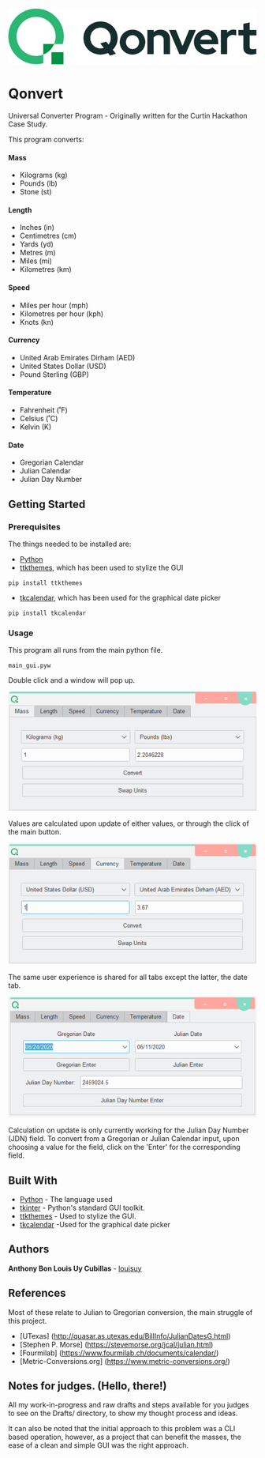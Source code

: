 <p align="center">
  <img src="images/qonvert_banner.png">
</p>

# Qonvert

Universal Converter Program - Originally written for the Curtin Hackathon Case Study.

This program converts:
#### Mass
- Kilograms (kg)
- Pounds (lb)
- Stone (st)
#### Length
- Inches (in)
- Centimetres (cm)
- Yards (yd)
- Metres (m)
- Miles (mi)
- Kilometres (km)
#### Speed
- Miles per hour (mph)
- Kilometres per hour (kph)
- Knots (kn)
#### Currency
- United Arab Emirates Dirham (AED)
- United States Dollar (USD)
- Pound Sterling (GBP)
#### Temperature
- Fahrenheit (˚F)
- Celsius (˚C)
- Kelvin (K)
#### Date
- Gregorian Calendar
- Julian Calendar
- Julian Day Number

## Getting Started

### Prerequisites

The things needed to be installed are:
* [Python](https://www.python.org/)
* [ttkthemes](https://github.com/TkinterEP/ttkthemes), which has been used to stylize the GUI

```
pip install ttkthemes
```
* [tkcalendar](https://pypi.org/project/tkcalendar/), which has been used for the graphical date picker

```
pip install tkcalendar
```

### Usage

This program all runs from the main python file.

```
main_gui.pyw
```

Double click and a window will pop up.

![Mass](/Screenshots/1.png)

Values are calculated upon update of either values, or through the click of the main button.

![Currrency](/Screenshots/2.png)

The same user experience is shared for all tabs except the latter, the date tab.

![Date](/Screenshots/3.png)

Calculation on update is only currently working for the Julian Day Number (JDN) field. To convert from a Gregorian or Julian Calendar input, upon choosing a value for the field, click on the 'Enter' for the corresponding field.

## Built With

* [Python](https://www.python.org/) - The language used
* [tkinter](https://docs.python.org/3/library/tkinter.html) - Python's standard GUI toolkit.
* [ttkthemes](https://github.com/TkinterEP/ttkthemes) - Used to stylize the GUI.
* [tkcalendar](https://pypi.org/project/tkcalendar/) -Used for the graphical date picker


## Authors

**Anthony Bon Louis Uy Cubillas** - [louisuy](https://github.com/louisuy)

## References

Most of these relate to Julian to Gregorian conversion, the main struggle of this project.
* [UTexas] (http://quasar.as.utexas.edu/BillInfo/JulianDatesG.html)
* [Stephen P. Morse] (https://stevemorse.org/jcal/julian.html)
* [Fourmilab] (https://www.fourmilab.ch/documents/calendar/)
* [Metric-Conversions.org] (https://www.metric-conversions.org/)

## Notes for judges. (Hello, there!)

All my work-in-progress and raw drafts and steps available for you judges to see on the Drafts/ directory, to show my thought process and ideas.

It can also be noted that the initial approach to this problem was a CLI based operation, however, as a project that can benefit the masses, the ease of a clean and simple GUI was the right approach.
